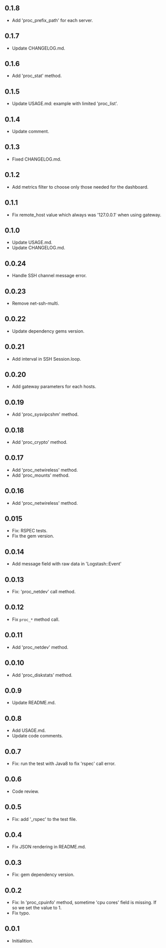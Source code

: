 ## 0.1.8
 - Add 'proc_prefix_path' for each server.

## 0.1.7
 - Update CHANGELOG.md.

## 0.1.6
 - Add 'proc_stat' method.

## 0.1.5
 - Update USAGE.md: example with limited 'proc_list'.

## 0.1.4
 - Update comment.

## 0.1.3
 - Fixed CHANGELOG.md.

## 0.1.2
 - Add metrics filter to choose only those needed for the dashboard.

## 0.1.1
 - Fix remote_host value which always was '127.0.0.1' when using gateway.

## 0.1.0
 - Update USAGE.md.
 - Update CHANGELOG.md.

## 0.0.24
 - Handle SSH channel message error.

## 0.0.23
 - Remove net-ssh-multi.

## 0.0.22
 - Update dependency gems version.

## 0.0.21
 - Add interval in SSH Session.loop.

## 0.0.20
 - Add gateway parameters for each hosts.

## 0.0.19
 - Add 'proc_sysvipcshm' method.

## 0.0.18
 - Add 'proc_crypto' method.

## 0.0.17
 - Add 'proc_netwireless' method.
 - Add 'proc_mounts' method.

## 0.0.16
 - Add 'proc_netwireless' method.

## 0.015
 - Fix: RSPEC tests.
 - Fix the gem version.

## 0.0.14
 - Add message field with raw data in 'Logstash::Event'

## 0.0.13
 - Fix: 'proc_netdev' call method.

## 0.0.12
 - Fix `proc_*` method call.

## 0.0.11
 - Add 'proc_netdev' method.

## 0.0.10
 - Add 'proc_diskstats' method.

## 0.0.9
 - Update README.md.

## 0.0.8
 - Add USAGE.md.
 - Update code comments.

## 0.0.7
 - Fix: run the test with Java8 to fix 'rspec' call error.

## 0.0.6
 - Code review.

## 0.0.5
 - Fix: add '_rspec' to the test file.

## 0.0.4
 - Fix JSON rendering in README.md.

## 0.0.3
 - Fix: gem dependency version.

## 0.0.2
 - Fix: In 'proc_cpuinfo' method, sometime 'cpu cores' field is missing. If so we set the value to 1.
 - Fix typo. 

## 0.0.1
 - Initialition.
